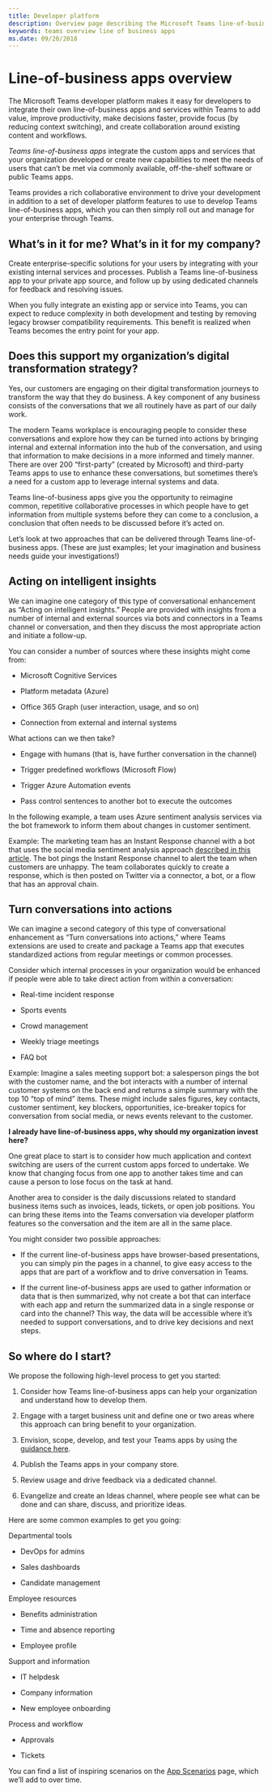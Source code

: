 ```yaml
---
title: Developer platform
description: Overview page describing the Microsoft Teams line-of-business apps value
keywords: teams overview line of business apps
ms.date: 09/20/2018
---
```


# Line-of-business apps overview

The Microsoft Teams developer platform makes it easy for developers to integrate
their own line-of-business apps and services within Teams to add value, improve
productivity, make decisions faster, provide focus (by reducing context
switching), and create collaboration around existing content and workflows.

*Teams line-of-business apps* integrate the custom apps and services that your
organization developed or create new capabilities to meet the needs of users
that can’t be met via commonly available, off-the-shelf software or public Teams
apps.

Teams provides a rich collaborative environment to drive your development in
addition to a set of developer platform features to use to develop Teams
line-of-business apps, which you can then simply roll out and manage for your
enterprise through Teams.

## What’s in it for me? What’s in it for my company?

Create enterprise-specific solutions for your users by integrating with your
existing internal services and processes. Publish a Teams line-of-business app
to your private app source, and follow up by using dedicated channels for
feedback and resolving issues.

When you fully integrate an existing app or service into Teams, you can expect
to reduce complexity in both development and testing by removing legacy browser
compatibility requirements. This benefit is realized when Teams becomes the
entry point for your app.

## Does this support my organization’s digital transformation strategy?

Yes, our customers are engaging on their digital transformation journeys to
transform the way that they do business. A key component of any business
consists of the conversations that we all routinely have as part of our daily
work.

The modern Teams workplace is encouraging people to consider these conversations
and explore how they can be turned into actions by bringing internal and
external information into the hub of the conversation, and using that
information to make decisions in a more informed and timely manner. There are
over 200 “first-party” (created by Microsoft) and third-party Teams apps to use
to enhance these conversations, but sometimes there’s a need for a custom app to
leverage internal systems and data.

Teams line-of-business apps give you the opportunity to reimagine common,
repetitive collaborative processes in which people have to get information from
multiple systems before they can come to a conclusion, a conclusion that often
needs to be discussed before it’s acted on.

Let’s look at two approaches that can be delivered through Teams
line-of-business apps. (These are just examples; let your imagination and
business needs guide your investigations!)

## Acting on intelligent insights

We can imagine one category of this type of conversational enhancement as
“Acting on intelligent insights.” People are provided with insights from a
number of internal and external sources via bots and connectors in a Teams
channel or conversation, and then they discuss the most appropriate action and
initiate a follow-up.

You can consider a number of sources where these insights might come from:

-   Microsoft Cognitive Services

-   Platform metadata (Azure)

-   Office 365 Graph (user interaction, usage, and so on)

-   Connection from external and internal systems

What actions can we then take?

-   Engage with humans (that is, have further conversation in the channel)

-   Trigger predefined workflows (Microsoft Flow)

-   Trigger Azure Automation events

-   Pass control sentences to another bot to execute the outcomes

In the following example, a team uses Azure sentiment analysis services via the
bot framework to inform them about changes in customer sentiment.

Example: The marketing team has an Instant Response channel with a bot that uses
the social media sentiment analysis approach [described in this
article](https://docs.microsoft.com/azure/azure-databricks/databricks-sentiment-analysis-cognitive-services).
The bot pings the Instant Response channel to alert the team when customers are
unhappy. The team collaborates quickly to create a response, which is then
posted on Twitter via a connector, a bot, or a flow that has an approval chain.

## Turn conversations into actions

We can imagine a second category of this type of conversational enhancement as
“Turn conversations into actions,” where Teams extensions are used to create and
package a Teams app that executes standardized actions from regular meetings or
common processes.

Consider which internal processes in your organization would be enhanced if
people were able to take direct action from within a conversation:

-   Real-time incident response

-   Sports events

-   Crowd management

-   Weekly triage meetings

-   FAQ bot

Example: Imagine a sales meeting support bot: a salesperson pings the bot with
the customer name, and the bot interacts with a number of internal customer
systems on the back end and returns a simple summary with the top 10 “top of
mind” items. These might include sales figures, key contacts, customer
sentiment, key blockers, opportunities, ice-breaker topics for conversation from
social media, or news events relevant to the customer.

**I already have line-of-business apps, why should my organization invest
here?**

One great place to start is to consider how much application and context
switching are users of the current custom apps forced to undertake. We know that
changing focus from one app to another takes time and can cause a person to lose
focus on the task at hand.

Another area to consider is the daily discussions related to standard business
items such as invoices, leads, tickets, or open job positions. You can bring
these items into the Teams conversation via developer platform features so the
conversation and the item are all in the same place.

You might consider two possible approaches:

-   If the current line-of-business apps have browser-based presentations, you
    can simply pin the pages in a channel, to give easy access to the apps that
    are part of a workflow and to drive conversation in Teams.

-   If the current line-of-business apps are used to gather information or data
    that is then summarized, why not create a bot that can interface with each
    app and return the summarized data in a single response or card into the
    channel? This way, the data will be accessible where it’s needed to support
    conversations, and to drive key decisions and next steps.

## So where do I start?

We propose the following high-level process to get you started:

1.  Consider how Teams line-of-business apps can help your organization and
    understand how to develop them.

2.  Engage with a target business unit and define one or two areas where this
    approach can bring benefit to your organization.

3.  Envision, scope, develop, and test your Teams apps by using the [guidance
    here](https://docs.microsoft.com/microsoftteams/platform/concepts/concepts-overview).

4.  Publish the Teams apps in your company store.

5.  Review usage and drive feedback via a dedicated channel.

6.  Evangelize and create an Ideas channel, where people see what can be done
    and can share, discuss, and prioritize ideas.

Here are some common examples to get you going:

Departmental tools

-   DevOps for admins

-   Sales dashboards

-   Candidate management

Employee resources

-   Benefits administration

-   Time and absence reporting

-   Employee profile

Support and information

-   IT helpdesk

-   Company information

-   New employee onboarding

Process and workflow

-   Approvals

-   Tickets

You can find a list of inspiring scenarios on the [App Scenarios](~/scenarios/lob-scenarios-landing-page) page, which we’ll add to
over time.
